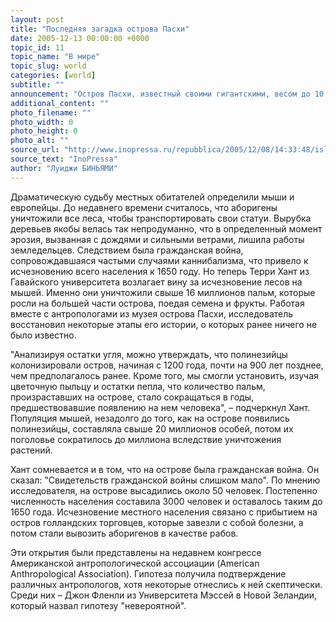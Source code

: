 ```yaml
---
layout: post
title: "Последняя загадка острова Пасхи"
date: 2005-12-13 00:00:00 +0000
topic_id: 11
topic_name: "В мире"
topic_slug: world
categories: [world]
subtitle: ""
announcement: "Остров Пасхи, известный своими гигантскими, весом до 10 тонн, фигурами, а также тем, что это самый удаленный от любого континента остров (он находится в центре Тихого океана), всегда был окутан тайной. И до сих пор неизвестно, когда здесь появились первые жители и почему остров в скором времени оказался необитаемым. И вот теперь группа антропологов, похоже, дает ответ на оба вопроса."
additional_content: ""
photo_filename: ""
photo_width: 0
photo_height: 0
photo_alt: ""
source_url: "http://www.inopressa.ru/repubblica/2005/12/08/14:33:48/island"
source_text: "InoPressa"
author: "Луиджи БИНЬЯМИ"
---
```

Драматическую судьбу местных обитателей определили мыши и европейцы. До недавнего времени считалось, что аборигены уничтожили все леса, чтобы транспортировать свои статуи. Вырубка деревьев якобы велась так непродуманно, что в определенный момент эрозия, вызванная с дождями и сильными ветрами, лишила работы земледельцев. Следствием была гражданская война, сопровождавшаяся частыми случаями каннибализма, что привело к исчезновению всего населения к 1650 году. Но теперь Терри Хант из Гавайского университета возлагает вину за исчезновение лесов на мышей. Именно они уничтожили свыше 16 миллионов пальм, которые росли на большей части острова, поедая семена и фрукты. Работая вместе с антропологами из музея острова Пасхи, исследователь восстановил некоторые этапы его истории, о которых ранее ничего не было известно.

"Анализируя остатки угля, можно утверждать, что полинезийцы колонизировали остров, начиная с 1200 года, почти на 900 лет позднее, чем предполагалось ранее. Кроме того, мы смогли установить, изучая цветочную пыльцу и остатки пепла, что количество пальм, произраставших на острове, стало сокращаться в годы, предшествовавшие появлению на нем человека", – подчеркнул Хант. Популяция мышей, незадолго до того, как на острове появились полинезийцы, составляла свыше 20 миллионов особей, потом их поголовье сократилось до миллиона вследствие уничтожения растений.

Хант сомневается и в том, что на острове была гражданская война. Он сказал: "Свидетельств гражданской войны слишком мало". По мнению исследователя, на острове высадились около 50 человек. Постепенно численность населения составила 3000 человек и оставалось таким до 1650 года. Исчезновение местного населения связано с прибытием на остров голландских торговцев, которые завезли с собой болезни, а потом стали вывозить аборигенов в качестве рабов.

Эти открытия были представлены на недавнем конгрессе Американской антропологической ассоциации (American Anthropological Association). Гипотеза получила подтверждение различных антропологов, хотя некоторые отнеслись к ней скептически. Среди них – Джон Фленли из Университета Мэссей в Новой Зеландии, который назвал гипотезу "невероятной".
